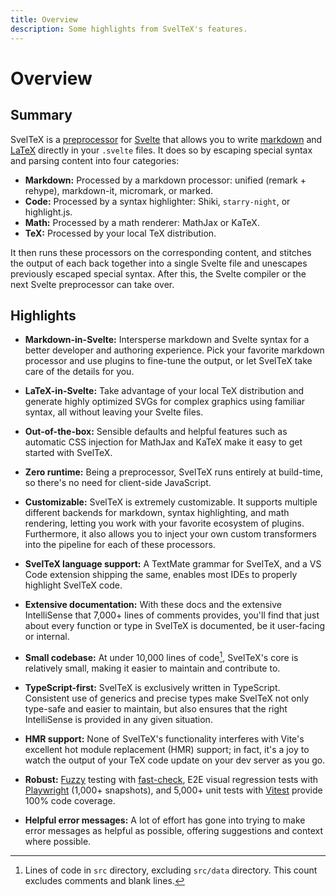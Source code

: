 ```yaml
---
title: Overview
description: Some highlights from SvelTeX's features.
---
```


<script lang="ts" setup>
import { PhGear, PhLightning, PhShieldCheck, PhPackage, PhFeather, PhBooks, PhVectorTwo, PhMarkdownLogo, PhCube, PhInfo, PhUmbrellaSimple, PhTextAlignLeft } from '@phosphor-icons/vue';
</script>

# Overview

## Summary

SvelTeX is a
[preprocessor](https://kit.svelte.dev/docs/integrations#preprocessors) for
[Svelte](https://svelte.dev/) that allows you to write
[markdown](https://en.wikipedia.org/wiki/Markdown) and
[LaTeX](https://en.wikipedia.org/wiki/LaTeX) directly in your `.svelte` files.
It does so by escaping special syntax and parsing content into four categories:

-   **Markdown:** Processed by a markdown processor: unified (remark + rehype), markdown-it, micromark, or marked.
-   **Code:** Processed by a syntax highlighter: Shiki, `starry-night`, or highlight.js.
-   **Math:** Processed by a math renderer: MathJax or KaTeX.
-   **TeX:** Processed by your local TeX distribution.

It then runs these processors on the corresponding content, and stitches the
output of each back together into a single Svelte file and unescapes previously
escaped special syntax. After this, the Svelte compiler or the next Svelte
preprocessor can take over.

## Highlights

<div class="features-list mt-8">


-   <PhMarkdownLogo :size="28" weight="duotone"/>

    **Markdown-in-Svelte:** Intersperse markdown and Svelte syntax for a better
    developer and authoring experience. Pick your favorite markdown processor
    and use plugins to fine-tune the output, or let SvelTeX take care of the
    details for you.

-   <PhVectorTwo :size="28" weight="duotone"/>

    **LaTeX-in-Svelte:** Take advantage of your local TeX distribution and
    generate highly optimized SVGs for complex graphics using familiar syntax,
    all without leaving your Svelte files.

-   <PhPackage :size="28" weight="duotone"/>

    **Out-of-the-box:** Sensible defaults and helpful features such as automatic
    CSS injection for MathJax and KaTeX make it easy to get started with
    SvelTeX.

-   <PhLightning :size="28" weight="duotone"/>

    **Zero runtime:** Being a preprocessor, SvelTeX runs entirely at build-time,
    so there's no need for client-side JavaScript.

-   <PhGear :size="28" weight="duotone"/>

    **Customizable:** SvelTeX is extremely customizable. It supports multiple
    different backends for markdown, syntax highlighting, and math rendering,
    letting you work with your favorite ecosystem of plugins. Furthermore, it
    also allows you to inject your own custom transformers into the pipeline for
    each of these processors.

-   <PhTextAlignLeft :size="28" weight="duotone"/>

    **SvelTeX language support:** A TextMate grammar for SvelTeX, and a VS Code
    extension shipping the same, enables most IDEs to properly highlight SvelTeX
    code.

-   <PhBooks :size="28" weight="duotone"/>

    **Extensive documentation:** With these docs and the extensive IntelliSense
    that 7,000+ lines of comments provides, you'll find that just about every
    function or type in SvelTeX is documented, be it user-facing or internal.

-   <PhFeather :size="28" weight="duotone"/>

    **Small codebase:** At under 10,000 lines of code[^1], SvelTeX's core is
    relatively small, making it easier to maintain and contribute to.

-   <PhShieldCheck :size="28" weight="duotone"/>

    **TypeScript-first:** SvelTeX is exclusively written in TypeScript.
    Consistent use of generics and precise types make SvelTeX not only type-safe
    and easier to maintain, but also ensures that the right IntelliSense is
    provided in any given situation.

-   <PhCube :size="28" weight="duotone"/>

    **HMR support:** None of SvelTeX's functionality interferes with Vite's
    excellent hot module replacement (HMR) support; in fact, it's a joy to watch
    the output of your TeX code update on your dev server as you go.

-   <PhUmbrellaSimple :size="28" weight="duotone"/>

    **Robust:** [Fuzzy](https://en.wikipedia.org/wiki/Fuzzing) testing with
    [fast-check](https://github.com/dubzzz/fast-check), E2E visual regression
    tests with [Playwright](https://playwright.dev/) (1,000+ snapshots), and
    5,000+ unit tests with [Vitest](https://vitest.dev/) provide 100% code
    coverage.

-   <PhInfo :size="28" weight="duotone"/>

    **Helpful error messages:** A lot of effort has gone into trying to make
    error messages as helpful as possible, offering suggestions and context
    where possible.

</div>

[^1]: Lines of code in `src` directory, excluding `src/data` directory. This
    count excludes comments and blank lines.
